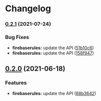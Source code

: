 # Changelog

### [0.2.1](https://www.github.com/googleapis/google-api-nodejs-client/compare/firebaserules-v0.2.0...firebaserules-v0.2.1) (2021-07-24)


### Bug Fixes

* **firebaserules:** update the API ([51b10c6](https://www.github.com/googleapis/google-api-nodejs-client/commit/51b10c6f13cfa94d5dcab67dc4cf4a539f78b8e3))
* **firebaserules:** update the API ([158f947](https://www.github.com/googleapis/google-api-nodejs-client/commit/158f9476ade57c9524deed512c0a26b327a0c65a))

## [0.2.0](https://www.github.com/googleapis/google-api-nodejs-client/compare/firebaserules-v0.1.0...firebaserules-v0.2.0) (2021-06-18)


### Features

* **firebaserules:** update the API ([88b3642](https://www.github.com/googleapis/google-api-nodejs-client/commit/88b3642ef788e0c12650824cc4fb3be60d0e5c1d))
